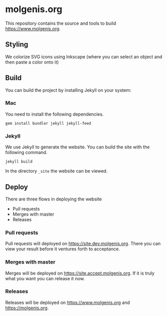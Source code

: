 # molgenis.org
This repository contains the source and tools to build https://www.molgenis.org.

## Styling
We colorize SVG icons using Inkscape (where you can select an object and then paste a color onto it)

## Build 
You can build the project by installing Jekyll on your system:

### Mac
You need to install the following dependencies.

```gem install bundler jekyll jekyll-feed```

### Jekyll
We use Jekyll to generate the website. You can build the site with the following command.

```jekyll build```

In the directory ```_site``` the website can be viewed.

## Deploy
There are three flows in deploying the website

- Pull requests
- Merges with master
- Releases

### Pull requests
Pull requests will deployed on https://site.dev.molgenis.org. There you can view your result before it ventures forth to acceptance.

### Merges with master
Merges will be deployed on https://site.accept.molgenis.org. If it is truly what you want you can release it now.

### Releases
Releases will be deployed on https://www.molgenis.org and https://molgenis.org.